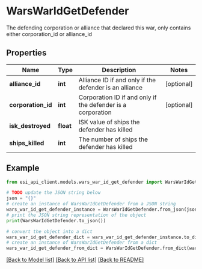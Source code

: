 # WarsWarIdGetDefender

The defending corporation or alliance that declared this war, only contains either corporation_id or alliance_id

## Properties

Name | Type | Description | Notes
------------ | ------------- | ------------- | -------------
**alliance_id** | **int** | Alliance ID if and only if the defender is an alliance | [optional] 
**corporation_id** | **int** | Corporation ID if and only if the defender is a corporation | [optional] 
**isk_destroyed** | **float** | ISK value of ships the defender has killed | 
**ships_killed** | **int** | The number of ships the defender has killed | 

## Example

```python
from esi_api_client.models.wars_war_id_get_defender import WarsWarIdGetDefender

# TODO update the JSON string below
json = "{}"
# create an instance of WarsWarIdGetDefender from a JSON string
wars_war_id_get_defender_instance = WarsWarIdGetDefender.from_json(json)
# print the JSON string representation of the object
print(WarsWarIdGetDefender.to_json())

# convert the object into a dict
wars_war_id_get_defender_dict = wars_war_id_get_defender_instance.to_dict()
# create an instance of WarsWarIdGetDefender from a dict
wars_war_id_get_defender_from_dict = WarsWarIdGetDefender.from_dict(wars_war_id_get_defender_dict)
```
[[Back to Model list]](../README.md#documentation-for-models) [[Back to API list]](../README.md#documentation-for-api-endpoints) [[Back to README]](../README.md)


